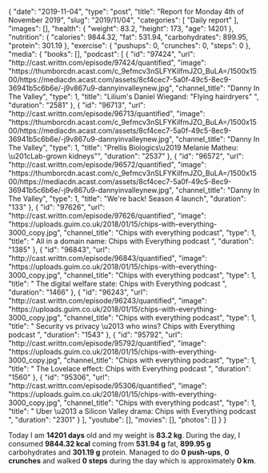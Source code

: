 {
    "date": "2019-11-04",
    "type": "post",
    "title": "Report for Monday 4th of November 2019",
    "slug": "2019\/11\/04",
    "categories": [
        "Daily report"
    ],
    "images": [],
    "health": {
        "weight": 83.2,
        "height": 173,
        "age": 14201
    },
    "nutrition": {
        "calories": 9844.32,
        "fat": 531.94,
        "carbohydrates": 899.95,
        "protein": 301.19
    },
    "exercise": {
        "pushups": 0,
        "crunches": 0,
        "steps": 0
    },
    "media": {
        "books": [],
        "podcast": [
            {
                "id": "97424",
                "url": "http:\/\/cast.writtn.com\/episode\/97424\/quantified",
                "image": "https:\/\/thumborcdn.acast.com\/c_9efmcv3nSLFYKilfmJZO_BuLA=\/1500x1500\/https:\/\/mediacdn.acast.com\/assets\/8cf4cec7-5a0f-49c5-8ec9-36941b5c6b6e\/-j9v867u9-dannyinvalleynew.jpg",
                "channel_title": "Danny In The Valley",
                "type": 1,
                "title": "Lilium's Daniel Wiegand: \"Flying hairdryers\" ",
                "duration": "2581"
            },
            {
                "id": "96713",
                "url": "http:\/\/cast.writtn.com\/episode\/96713\/quantified",
                "image": "https:\/\/thumborcdn.acast.com\/c_9efmcv3nSLFYKilfmJZO_BuLA=\/1500x1500\/https:\/\/mediacdn.acast.com\/assets\/8cf4cec7-5a0f-49c5-8ec9-36941b5c6b6e\/-j9v867u9-dannyinvalleynew.jpg",
                "channel_title": "Danny In The Valley",
                "type": 1,
                "title": "Prellis Biologics\u2019 Melanie Matheu: \u201cLab-grown kidneys\"",
                "duration": "2537"
            },
            {
                "id": "96572",
                "url": "http:\/\/cast.writtn.com\/episode\/96572\/quantified",
                "image": "https:\/\/thumborcdn.acast.com\/c_9efmcv3nSLFYKilfmJZO_BuLA=\/1500x1500\/https:\/\/mediacdn.acast.com\/assets\/8cf4cec7-5a0f-49c5-8ec9-36941b5c6b6e\/-j9v867u9-dannyinvalleynew.jpg",
                "channel_title": "Danny In The Valley",
                "type": 1,
                "title": "We're back! Season 4 launch",
                "duration": "133"
            },
            {
                "id": "97626",
                "url": "http:\/\/cast.writtn.com\/episode\/97626\/quantified",
                "image": "https:\/\/uploads.guim.co.uk\/2018\/01\/15\/chips-with-everything-3000_copy.jpg",
                "channel_title": "Chips with everything podcast",
                "type": 1,
                "title": " All in a domain name: Chips with Everything podcast ",
                "duration": "1385"
            },
            {
                "id": "96843",
                "url": "http:\/\/cast.writtn.com\/episode\/96843\/quantified",
                "image": "https:\/\/uploads.guim.co.uk\/2018\/01\/15\/chips-with-everything-3000_copy.jpg",
                "channel_title": "Chips with everything podcast",
                "type": 1,
                "title": " The digital welfare state: Chips with Everything podcast ",
                "duration": "1466"
            },
            {
                "id": "96243",
                "url": "http:\/\/cast.writtn.com\/episode\/96243\/quantified",
                "image": "https:\/\/uploads.guim.co.uk\/2018\/01\/15\/chips-with-everything-3000_copy.jpg",
                "channel_title": "Chips with everything podcast",
                "type": 1,
                "title": " Security vs privacy \u2013 who wins? Chips with Everything podcast ",
                "duration": "1543"
            },
            {
                "id": "95792",
                "url": "http:\/\/cast.writtn.com\/episode\/95792\/quantified",
                "image": "https:\/\/uploads.guim.co.uk\/2018\/01\/15\/chips-with-everything-3000_copy.jpg",
                "channel_title": "Chips with everything podcast",
                "type": 1,
                "title": " The Lovelace effect: Chips with Everything podcast ",
                "duration": "1560"
            },
            {
                "id": "95306",
                "url": "http:\/\/cast.writtn.com\/episode\/95306\/quantified",
                "image": "https:\/\/uploads.guim.co.uk\/2018\/01\/15\/chips-with-everything-3000_copy.jpg",
                "channel_title": "Chips with everything podcast",
                "type": 1,
                "title": " Uber \u2013 a Silicon Valley drama: Chips with Everything podcast ",
                "duration": "2301"
            }
        ],
        "youtube": [],
        "movies": [],
        "photos": []
    }
}

Today I am <strong>14201 days</strong> old and my weight is <strong>83.2 kg</strong>. During the day, I consumed <strong>9844.32 kcal</strong> coming from <strong>531.94 g</strong> fat, <strong>899.95 g</strong> carbohydrates and <strong>301.19 g</strong> protein. Managed to do <strong>0 push-ups</strong>, <strong>0 crunches</strong> and walked <strong>0 steps</strong> during the day which is approximately <strong>0 km</strong>.